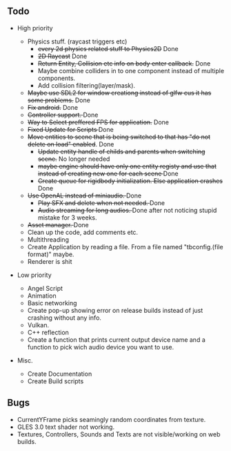 Todo
----

- High priority
    - Physics stuff. (raycast triggers etc) 
        - <s>every 2d physics related stuff to Physics2D</s> Done
        - <s>2D Raycast</s> Done
        - <s>Return Entity, Collision etc info on body enter callback.</s> Done
        - Maybe combine colliders in to one component instead of multiple components.
        - Add collision filtering(layer/mask).
    - <s>Maybe use SDL2 for window creationg instead of glfw cus it has some problems.</s> Done
    - <s>Fix android.</s> Done
    - <s>Controller support. </s> Done
    - <s>Way to Select preffered FPS for application.</s> Done
    - <s>Fixed Update for Scripts </s> Done
    - <s>Move entities to scene that is being switched to that has "do not delete on load" enabled</s>. Done
        - <s>Update entity handle of childs and parents when switching scene.</s> No longer needed
        - <s>maybe engine should have only one entity registy and use that instead of creating new one for each scene </s> Done
        - <s>Create queue for rigidbody initialization. Else application crashes </s> Done
    - <s>Use OpenAL instead of miniaudio. </s> Done
        - <s>Play SFX and delete when not needed. </s> Done 
        - <s>Audio streaming for long audios. </s> Done after not noticing stupid mistake for 3 weeks.
    - <s>Asset manager. </s> Done
    - Clean up the code, add comments etc.
    - Multithreading
    - Create Application by reading a file. From a file named "tbconfig.(file format)" maybe.
    - Renderer is shit


- Low priority
    - Angel Script
    - Animation
    - Basic networking
    - Create pop-up showing error on release builds instead of just crashing without any info. 
    <!-- - tbpf (TabbyPrefabFormat) format and Prefab editor. (kinda like level editor that generates tbpf format)  -->
    <!--     - tbpf file will contain -->
    <!--         - entity prefabs(player, npc, level elemets etc.) -->
    <!--         - levels (basically compilation of prefabs) -->
    <!--     - individual prefabs and/or level can be spawned. preferably each app should hold 1 tbpf file which will hold everything. -->
    <!--     - encryption -->
    <!--     - this is probably should be in a different repo -->
    - Vulkan.
    - C++ reflection
    - Create a function that prints current output device name and a function to pick wich audio device you want to use.

- Misc.
    - Create Documentation
    - Create Build scripts

Bugs
----
- CurrentYFrame picks seamingly random coordinates from texture.
- GLES 3.0 text shader not working.
- Textures, Controllers, Sounds and Texts are not visible/working on web builds.
